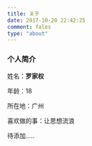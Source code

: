```yaml
---
title: 关于
date: 2017-10-20 22:42:25
comment: fales
type: "about"
---
```

### 个人简介

姓名：**罗家权**

年龄：18

所在地：广州

喜欢做的事：让思想流浪

待添加.....
